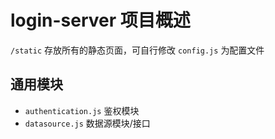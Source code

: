 # login-server 项目概述


`/static` 存放所有的静态页面，可自行修改
`config.js` 为配置文件

## 通用模块

* `authentication.js` 鉴权模块
* `datasource.js` 数据源模块/接口
